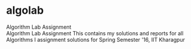 # algolab
Algorithm Lab Assignment  
Algorithm Lab Assignment
This contains my solutions and reports for all Algorithms I assignment solutions for Spring Semester '16, IIT Kharagpur  
